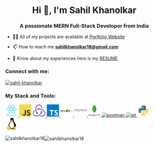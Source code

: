 <h1 align="center">Hi 👋, I'm Sahil Khanolkar</h1>
<h3 align="center">A passionate MERN Full-Stack Developer from India</h3>

- 👨‍💻 All of my projects are available at [Portfolio Website](https://sahilkhanolkar.netlify.app/)

- 📫 How to reach me **sahilkhanolkar18@gmail.com**

- 📄 Know about my experiences here is my [RESUME](https://drive.google.com/file/d/1YhyBZb7jah9zMsghVogtyMLJp0xCs1MY/view?usp=sharing)

<h3 align="left">Connect with me:</h3>
<p align="left">
<a href="https://linkedin.com/in/sahil-khanolkar" target="blank"><img align="center" src="https://raw.githubusercontent.com/rahuldkjain/github-profile-readme-generator/master/src/images/icons/Social/linked-in-alt.svg" alt="sahil-khanolkar" height="30" width="40" /></a>
</p>

<h3 align="left">My Stack and Tools:</h3>
<p align=left><a href=https://reactjs.org/ rel=noreferrer target=_blank><img alt=react height=40 src=https://raw.githubusercontent.com/devicons/devicon/master/icons/react/react-original-wordmark.svg width=40> </a><img alt=javascript height=40 src=https://raw.githubusercontent.com/devicons/devicon/master/icons/javascript/javascript-original.svg width=40> <a href=https://redux.js.org rel=noreferrer target=_blank><img alt=redux height=40 src=https://raw.githubusercontent.com/devicons/devicon/master/icons/redux/redux-original.svg width=40> </a><a href=https://www.typescriptlang.org/ rel=noreferrer target=_blank><img alt=typescript height=40 src=https://raw.githubusercontent.com/devicons/devicon/master/icons/typescript/typescript-original.svg width=40> </a><a href=https://nodejs.org rel=noreferrer target=_blank><img alt=nodejs height=40 src=https://raw.githubusercontent.com/devicons/devicon/master/icons/nodejs/nodejs-original-wordmark.svg width=40> </a><a href=https://expressjs.com rel=noreferrer target=_blank><img alt=express height=40 src=https://raw.githubusercontent.com/devicons/devicon/master/icons/express/express-original-wordmark.svg width=40> </a><a href=https://www.mongodb.com/ rel=noreferrer target=_blank><img alt=mongodb height=40 src=https://raw.githubusercontent.com/devicons/devicon/master/icons/mongodb/mongodb-original-wordmark.svg width=40> </a><a href=https://postman.com rel=noreferrer target=_blank><img alt=postman height=40 src=https://www.vectorlogo.zone/logos/getpostman/getpostman-icon.svg width=40> </a><a href=https://git-scm.com/ rel=noreferrer target=_blank><img alt=git height=40 src=https://www.vectorlogo.zone/logos/git-scm/git-scm-icon.svg width=40> </a><a href=https://www.python.org rel=noreferrer target=_blank><img alt=python height=40 src=https://raw.githubusercontent.com/devicons/devicon/master/icons/python/python-original.svg width=40> </a><a href=https://www.linux.org/ rel=noreferrer target=_blank><img alt=linux height=40 src=https://raw.githubusercontent.com/devicons/devicon/master/icons/linux/linux-original.svg width=40></a>
 
<p><img align="left" src="https://github-readme-stats.vercel.app/api/top-langs?username=sahilkhanolkar18&show_icons=true&locale=en&layout=compact" alt="sahilkhanolkar18" /></p>

<!-- <p>&nbsp;<img align="center" src="https://github-readme-stats.vercel.app/api?username=sahilkhanolkar18&show_icons=true&locale=en" alt="sahilkhanolkar18" /></p> -->

<p><img align="center" src="https://github-readme-streak-stats.herokuapp.com/?user=sahilkhanolkar18&" alt="sahilkhanolkar18" /></p>
